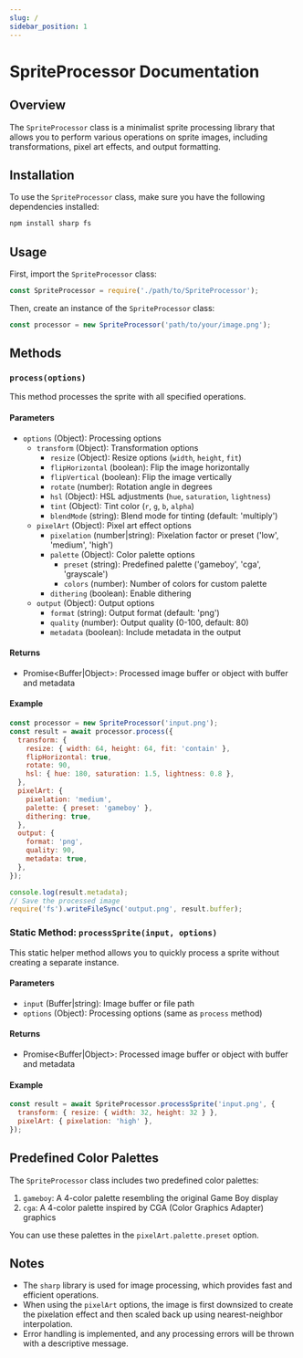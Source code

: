 ```yaml
---
slug: /
sidebar_position: 1
---
```

# SpriteProcessor Documentation

## Overview

The `SpriteProcessor` class is a minimalist sprite processing library that allows you to perform various operations on sprite images, including transformations, pixel art effects, and output formatting.

## Installation

To use the `SpriteProcessor` class, make sure you have the following dependencies installed:

```bash
npm install sharp fs
```

## Usage

First, import the `SpriteProcessor` class:

```javascript
const SpriteProcessor = require('./path/to/SpriteProcessor');
```

Then, create an instance of the `SpriteProcessor` class:

```javascript
const processor = new SpriteProcessor('path/to/your/image.png');
```

## Methods

### `process(options)`

This method processes the sprite with all specified operations.

#### Parameters

- `options` (Object): Processing options
  - `transform` (Object): Transformation options
    - `resize` (Object): Resize options (`width`, `height`, `fit`)
    - `flipHorizontal` (boolean): Flip the image horizontally
    - `flipVertical` (boolean): Flip the image vertically
    - `rotate` (number): Rotation angle in degrees
    - `hsl` (Object): HSL adjustments (`hue`, `saturation`, `lightness`)
    - `tint` (Object): Tint color (`r`, `g`, `b`, `alpha`)
    - `blendMode` (string): Blend mode for tinting (default: 'multiply')
  - `pixelArt` (Object): Pixel art effect options
    - `pixelation` (number|string): Pixelation factor or preset ('low', 'medium', 'high')
    - `palette` (Object): Color palette options
      - `preset` (string): Predefined palette ('gameboy', 'cga', 'grayscale')
      - `colors` (number): Number of colors for custom palette
    - `dithering` (boolean): Enable dithering
  - `output` (Object): Output options
    - `format` (string): Output format (default: 'png')
    - `quality` (number): Output quality (0-100, default: 80)
    - `metadata` (boolean): Include metadata in the output

#### Returns

- Promise<Buffer|Object>: Processed image buffer or object with buffer and metadata

#### Example

```javascript
const processor = new SpriteProcessor('input.png');
const result = await processor.process({
  transform: {
    resize: { width: 64, height: 64, fit: 'contain' },
    flipHorizontal: true,
    rotate: 90,
    hsl: { hue: 180, saturation: 1.5, lightness: 0.8 },
  },
  pixelArt: {
    pixelation: 'medium',
    palette: { preset: 'gameboy' },
    dithering: true,
  },
  output: {
    format: 'png',
    quality: 90,
    metadata: true,
  },
});

console.log(result.metadata);
// Save the processed image
require('fs').writeFileSync('output.png', result.buffer);
```

### Static Method: `processSprite(input, options)`

This static helper method allows you to quickly process a sprite without creating a separate instance.

#### Parameters

- `input` (Buffer|string): Image buffer or file path
- `options` (Object): Processing options (same as `process` method)

#### Returns

- Promise<Buffer|Object>: Processed image buffer or object with buffer and metadata

#### Example

```javascript
const result = await SpriteProcessor.processSprite('input.png', {
  transform: { resize: { width: 32, height: 32 } },
  pixelArt: { pixelation: 'high' },
});
```

## Predefined Color Palettes

The `SpriteProcessor` class includes two predefined color palettes:

1. `gameboy`: A 4-color palette resembling the original Game Boy display
2. `cga`: A 4-color palette inspired by CGA (Color Graphics Adapter) graphics

You can use these palettes in the `pixelArt.palette.preset` option.

## Notes

- The `sharp` library is used for image processing, which provides fast and efficient operations.
- When using the `pixelArt` options, the image is first downsized to create the pixelation effect and then scaled back up using nearest-neighbor interpolation.
- Error handling is implemented, and any processing errors will be thrown with a descriptive message.
